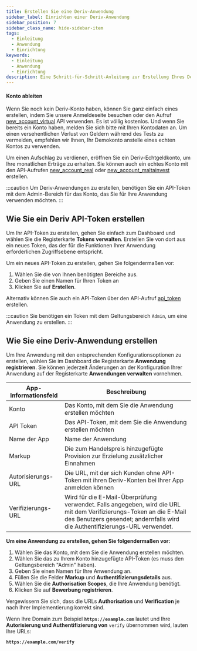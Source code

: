 ```yaml
---
title: Erstellen Sie eine Deriv-Anwendung
sidebar_label: Einrichten einer Deriv-Anwendung
sidebar_position: 7
sidebar_class_name: hide-sidebar-item
tags:
  - Einleitung
  - Anwendung
  - Einrichtung
keywords:
  - Einleitung
  - Anwendung
  - Einrichtung
description: Eine Schritt-für-Schritt-Anleitung zur Erstellung Ihres Deriv-API-Tokens und zum Aufbau Ihrer Handelsanwendung mit Hilfe unserer Handels-API. Mehr erfahren.
---
```


#### Konto ableiten

Wenn Sie noch kein Deriv-Konto haben, können Sie ganz einfach eines erstellen, indem Sie unsere Anmeldeseite besuchen oder den Aufruf <a href="api-explorer#new_account_virtual" target="_blank" rel="noopener noreferrer">new_account_virtual</a> API verwenden. Es ist völlig kostenlos. Und wenn Sie bereits ein Konto haben, melden Sie sich bitte mit Ihren Kontodaten an. Um einen versehentlichen Verlust von Geldern während des Tests zu vermeiden, empfehlen wir Ihnen, Ihr Demokonto anstelle eines echten Kontos zu verwenden.

Um einen Aufschlag zu verdienen, eröffnen Sie ein Deriv-Echtgeldkonto, um Ihre monatlichen Erträge zu erhalten. Sie können auch ein echtes Konto mit den API-Aufrufen <a href="api-explorer#new_account_real" target="_blank" rel="noopener noreferrer">new_account_real</a> oder <a href="api-explorer#new_account_maltainvest" target="_blank" rel="noopener noreferrer">new_account_maltainvest</a> erstellen.

:::caution
Um Deriv-Anwendungen zu erstellen, benötigen Sie ein API-Token mit dem Admin-Bereich für das Konto, das Sie für Ihre Anwendung verwenden möchten.
:::

## Wie Sie ein Deriv API-Token erstellen

Um Ihr API-Token zu erstellen, gehen Sie einfach zum Dashboard und wählen Sie die Registerkarte **Tokens verwalten**. Erstellen Sie von dort aus ein neues Token, das der für die Funktionen Ihrer Anwendung erforderlichen Zugriffsebene entspricht.

Um ein neues API-Token zu erstellen, gehen Sie folgendermaßen vor:

1. Wählen Sie die von Ihnen benötigten Bereiche aus.
2. Geben Sie einen Namen für Ihren Token an
3. Klicken Sie auf **Erstellen**.

Alternativ können Sie auch ein API-Token über den API-Aufruf <a href="api-explorer#api_token" target="_blank" rel="noopener noreferrer">api_token</a> erstellen.

:::caution
Sie benötigen ein Token mit dem Geltungsbereich `Admin`, um eine Anwendung zu erstellen.
:::

## Wie Sie eine Deriv-Anwendung erstellen

Um Ihre Anwendung mit den entsprechenden Konfigurationsoptionen zu erstellen, wählen Sie im Dashboard die Registerkarte **Anwendung registrieren**. Sie können jederzeit Änderungen an der Konfiguration Ihrer Anwendung auf der Registerkarte **Anwendungen verwalten** vornehmen.

| App-Informationsfeld | Beschreibung                                                                                                                                                                                                                       |
| -------------------- | ---------------------------------------------------------------------------------------------------------------------------------------------------------------------------------------------------------------------------------- |
| Konto                | Das Konto, mit dem Sie die Anwendung erstellen möchten                                                                                                                                                                             |
| API Token            | Das API-Token, mit dem Sie die Anwendung erstellen möchten                                                                                                                                                                         |
| Name der App         | Name der Anwendung                                                                                                                                                                                                                 |
| Markup               | Die zum Handelspreis hinzugefügte Provision zur Erzielung zusätzlicher Einnahmen                                                                                                                                                   |
| Autorisierungs-URL   | Die URL, mit der sich Kunden ohne API-Token mit ihren Deriv-Konten bei Ihrer App anmelden können                                                                                                                                   |
| Verifizierungs-URL   | Wird für die E-Mail-Überprüfung verwendet. Falls angegeben, wird die URL mit dem Verifizierungs-Token an die E-Mail des Benutzers gesendet; andernfalls wird die Authentifizierungs-URL verwendet. |

**Um eine Anwendung zu erstellen, gehen Sie folgendermaßen vor:**

1. Wählen Sie das Konto, mit dem Sie die Anwendung erstellen möchten.
2. Wählen Sie das zu Ihrem Konto hinzugefügte API-Token (es muss den Geltungsbereich "Admin" haben).
3. Geben Sie einen Namen für Ihre Anwendung an.
4. Füllen Sie die Felder **Markup** und **Authentifizierungsdetails** aus.
5. Wählen Sie die **Authorisation Scopes**, die Ihre Anwendung benötigt.
6. Klicken Sie auf **Bewerbung registrieren**.

Vergewissern Sie sich, dass die URLs **Authorisation** und **Verification** je nach Ihrer Implementierung korrekt sind.

Wenn Ihre Domain zum Beispiel **`https://example.com`** lautet und Ihre **Autorisierung und Authentifizierung von** `verify` übernommen wird, lauten Ihre URLs:

**`https://example.com/verify`**
